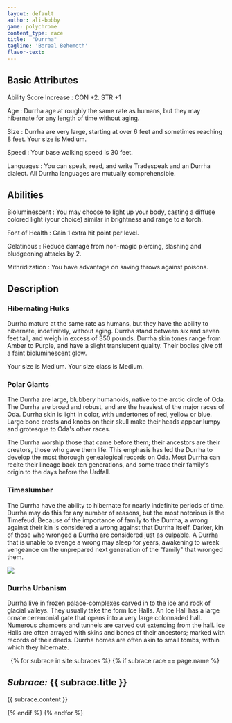 ```yaml
---
layout: default
author: ali-bobby
game: polychrome
content_type: race
title:  "Durrha"
tagline: 'Boreal Behemoth'
flavor-text:
---
```


## Basic Attributes

Ability Score Increase
: CON +2. STR +1

Age
: Durrha age at roughly the same rate as humans, but they may hibernate for any length of time without aging.

Size
: Durrha are very large, starting at over 6 feet and sometimes reaching 8 feet. Your size is Medium.

Speed
: Your base walking speed is 30 feet.

Languages
: You can speak, read, and write Tradespeak and an Durrha dialect. All Durrha languages are mutually comprehensible.


## Abilities

Bioluminescent
: You may choose to light up your body, casting a diffuse colored light (your choice) similar in brightness and range to a torch.

Font of Health
: Gain 1 extra hit point per level.

Gelatinous
: Reduce damage from non-magic piercing, slashing and bludgeoning attacks by 2.

Mithridization
: You have advantage on saving throws against poisons.


## Description

### Hibernating Hulks
Durrha mature at the same rate as humans, but they have the ability to hibernate, indefinitely, without aging. Durrha stand between six and seven feet tall, and weigh in excess of 350 pounds. Durrha skin tones range from Amber to Purple, and have a slight translucent quality. Their bodies give off a faint bioluminescent glow.

Your size is Medium. Your size class is Medium.

### Polar Giants
The Durrha are large, blubbery humanoids, native to the arctic circle of Oda. The Durrha are broad and robust, and are the heaviest of the major races of Oda. Durrha skin is light in color, with undertones of red, yellow or blue. Large bone crests and knobs on their skull make their heads appear lumpy and grotesque to Oda's other races.

The Durrha worship those that came before them; their ancestors are their creators, those who gave them life. This emphasis has led the Durrha to develop the most thorough genealogical records on Oda. Most Durrha can recite their lineage back ten generations, and some trace their family's origin to the days before the Urdfall.

### Timeslumber
The Durrha have the ability to hibernate for nearly indefinite periods of time. Durrha may do this for any number of reasons, but the most notorious is the Timefeud. Because of the importance of family to the Durrha, a wrong against their kin is considered a wrong against that Durrha itself. Darker, kin of those who wronged a Durrha are considered just as culpable. A Durrha that is unable to avenge a wrong may sleep for years, awakening to wreak vengeance on the unprepared next generation of the "family" that wronged them.

![](https://open.spotify.com/track/2aUv0uf0zDg2XF5qiWq0Ji?si=xazDEknJT-Wli-1gmPyEPg)

### Durrha Urbanism

Durrha live in frozen palace-complexes carved in to the ice and rock of glacial valleys. They usually take the form Ice Halls. An Ice Hall has a large ornate ceremonial gate that opens into a very large colonnaded hall. Numerous chambers and tunnels are carved out extending from the hall. Ice Halls are often arrayed with skins and bones of their ancestors; marked with records of their deeds. Durrha homes are often akin to small tombs, within which they hibernate.

 
{% for subrace in site.subraces %}
{% if subrace.race == page.name %}

## *Subrace:* {{ subrace.title }}
{{ subrace.content }}

{% endif %}
{% endfor %}